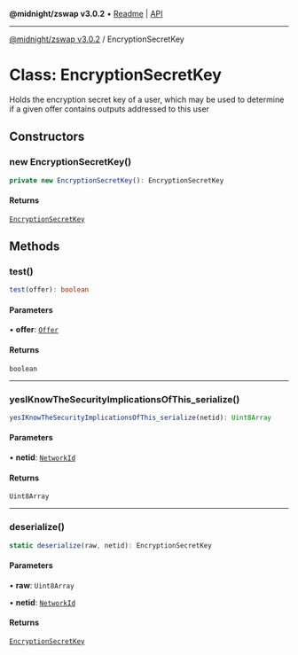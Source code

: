 **@midnight/zswap v3.0.2** • [Readme](../README.md) \| [API](../globals.md)

***

[@midnight/zswap v3.0.2](../README.md) / EncryptionSecretKey

# Class: EncryptionSecretKey

Holds the encryption secret key of a user, which may be used to determine if
a given offer contains outputs addressed to this user

## Constructors

### new EncryptionSecretKey()

```ts
private new EncryptionSecretKey(): EncryptionSecretKey
```

#### Returns

[`EncryptionSecretKey`](EncryptionSecretKey.md)

## Methods

### test()

```ts
test(offer): boolean
```

#### Parameters

• **offer**: [`Offer`](Offer.md)

#### Returns

`boolean`

***

### yesIKnowTheSecurityImplicationsOfThis\_serialize()

```ts
yesIKnowTheSecurityImplicationsOfThis_serialize(netid): Uint8Array
```

#### Parameters

• **netid**: [`NetworkId`](../enumerations/NetworkId.md)

#### Returns

`Uint8Array`

***

### deserialize()

```ts
static deserialize(raw, netid): EncryptionSecretKey
```

#### Parameters

• **raw**: `Uint8Array`

• **netid**: [`NetworkId`](../enumerations/NetworkId.md)

#### Returns

[`EncryptionSecretKey`](EncryptionSecretKey.md)
